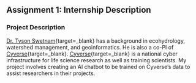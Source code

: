 ## Assignment 1: Internship Description 

### Project Description

[Dr. Tyson Swetnam](https://tyson-swetnam.github.io/){target=_blank} has a background in ecohydrology, watershed management, and geoinformatics. He is also a co-PI of [Cyverse](https://cyverse.org/){target=_blank}. [Cyverse](https://cyverse.org/){target=_blank} is a national cyber infrastructure for life science research as well as training scientists. My project involves creating an AI chatbot to be trained on Cyverse’s data to assist researchers in their projects. 

